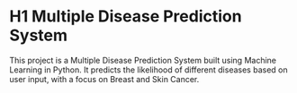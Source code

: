 # H1 Multiple Disease Prediction System
This project is a Multiple Disease Prediction System built using Machine Learning in Python. It predicts the likelihood of different diseases based on user input, with a focus on Breast and Skin Cancer.
